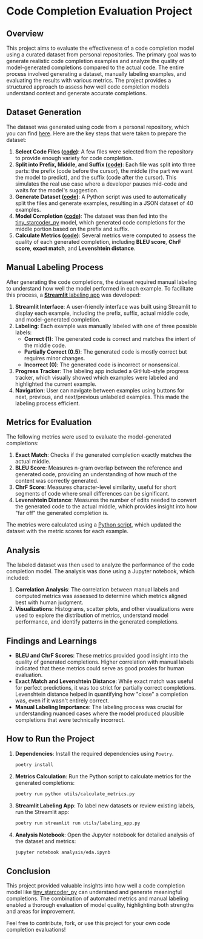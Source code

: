 # Code Completion Evaluation Project

## Overview

This project aims to evaluate the effectiveness of a code completion model using a curated dataset from personal repositories. The primary goal was to generate realistic code completion examples and analyze the quality of model-generated completions compared to the actual code. The entire process involved generating a dataset, manually labeling examples, and evaluating the results with various metrics. The project provides a structured approach to assess how well code completion models understand context and generate accurate completions.

## Dataset Generation

The dataset was generated using code from a personal repository, which you can find [here](https://github.com/mvishiu11/CMDChain). Here are the key steps that were taken to prepare the dataset:

1. **Select Code Files ([code](generate/generate_real.py))**: A few files were selected from the repository to provide enough variety for code completion.
2. **Split into Prefix, Middle, and Suffix ([code](generate/generate_real.py))**: Each file was split into three parts: the prefix (code before the cursor), the middle (the part we want the model to predict), and the suffix (code after the cursor). This simulates the real use case where a developer pauses mid-code and waits for the model's suggestion.
3. **Generate Dataset ([code](generate/generate_real.py))**: A Python script was used to automatically split the files and generate examples, resulting in a JSON dataset of 40 examples.
4. **Model Completion ([code](generate/generate_completions.py))**: The dataset was then fed into the [tiny_starcoder_py](https://huggingface.co/bigcode/tiny_starcoder_py) model, which generated code completions for the middle portion based on the prefix and suffix.
5. **Calculate Metrics ([code](utils/calculate_metrics.py))**: Several metrics were computed to assess the quality of each generated completion, including **BLEU score**, **ChrF score**, **exact match**, and **Levenshtein distance**.

## Manual Labeling Process

After generating the code completions, the dataset required manual labeling to understand how well the model performed in each example. To facilitate this process, a [**Streamlit** labeling app](utils/labeling_app.py) was developed:

1. **Streamlit Interface**: A user-friendly interface was built using Streamlit to display each example, including the prefix, suffix, actual middle code, and model-generated completion.
2. **Labeling**: Each example was manually labeled with one of three possible labels:
   - **Correct (1)**: The generated code is correct and matches the intent of the middle code.
   - **Partially Correct (0.5)**: The generated code is mostly correct but requires minor changes.
   - **Incorrect (0)**: The generated code is incorrect or nonsensical.
3. **Progress Tracker**: The labeling app included a GitHub-style progress tracker, which visually showed which examples were labeled and highlighted the current example.
4. **Navigation**: User can navigate between examples using buttons for next, previous, and next/previous unlabeled examples. This made the labeling process efficient.

## Metrics for Evaluation

The following metrics were used to evaluate the model-generated completions:

1. **Exact Match**: Checks if the generated completion exactly matches the actual middle.
2. **BLEU Score**: Measures n-gram overlap between the reference and generated code, providing an understanding of how much of the content was correctly generated.
3. **ChrF Score**: Measures character-level similarity, useful for short segments of code where small differences can be significant.
4. **Levenshtein Distance**: Measures the number of edits needed to convert the generated code to the actual middle, which provides insight into how "far off" the generated completion is.

The metrics were calculated using a [Python script](utils/calculate_metrics.py), which updated the dataset with the metric scores for each example.

## Analysis

The labeled dataset was then used to analyze the performance of the code completion model. The analysis was done using a Jupyter notebook, which included:

1. **Correlation Analysis**: The correlation between manual labels and computed metrics was assessed to determine which metrics aligned best with human judgment.
2. **Visualizations**: Histograms, scatter plots, and other visualizations were used to explore the distribution of metrics, understand model performance, and identify patterns in the generated completions.

## Findings and Learnings

- **BLEU and ChrF Scores**: These metrics provided good insight into the quality of generated completions. Higher correlation with manual labels indicated that these metrics could serve as good proxies for human evaluation.
- **Exact Match and Levenshtein Distance**: While exact match was useful for perfect predictions, it was too strict for partially correct completions. Levenshtein distance helped in quantifying how "close" a completion was, even if it wasn't entirely correct.
- **Manual Labeling Importance**: The labeling process was crucial for understanding nuanced cases where the model produced plausible completions that were technically incorrect.

## How to Run the Project

1. **Dependencies**: Install the required dependencies using `Poetry`.

   ```sh
   poetry install
   ```

2. **Metrics Calculation**: Run the Python script to calculate metrics for the generated completions:

   ```sh
   poetry run python utils/calculate_metrics.py
   ```

3. **Streamlit Labeling App**: To label new datasets or review existing labels, run the Streamlit app:

   ```sh
   poetry run streamlit run utils/labeling_app.py
   ```

4. **Analysis Notebook**: Open the Jupyter notebook for detailed analysis of the dataset and metrics:

   ```sh
   jupyter notebook analysis/eda.ipynb
   ```

## Conclusion

This project provided valuable insights into how well a code completion model like [tiny_starcoder_py](https://huggingface.co/bigcode/tiny_starcoder_py) can understand and generate meaningful completions. The combination of automated metrics and manual labeling enabled a thorough evaluation of model quality, highlighting both strengths and areas for improvement.

Feel free to contribute, fork, or use this project for your own code completion evaluations!